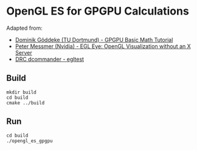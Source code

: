 # OpenGL ES for GPGPU Calculations

Adapted from:

 * [Dominik Göddeke (TU Dortmund) - GPGPU Basic Math Tutorial](http://www.mathematik.uni-dortmund.de/~goeddeke/gpgpu/tutorial.html)
 * [Peter Messmer (Nvidia) - EGL Eye: OpenGL Visualization without an X Server](https://devblogs.nvidia.com/parallelforall/egl-eye-opengl-visualization-without-x-server/)
 * [DRC dcommander - egltest](https://gist.github.com/dcommander/ee1247362201552b2532)

## Build

```
mkdir build 
cd build
cmake ../build
``` 

## Run
```
cd build
./opengl_es_gpgpu
```
